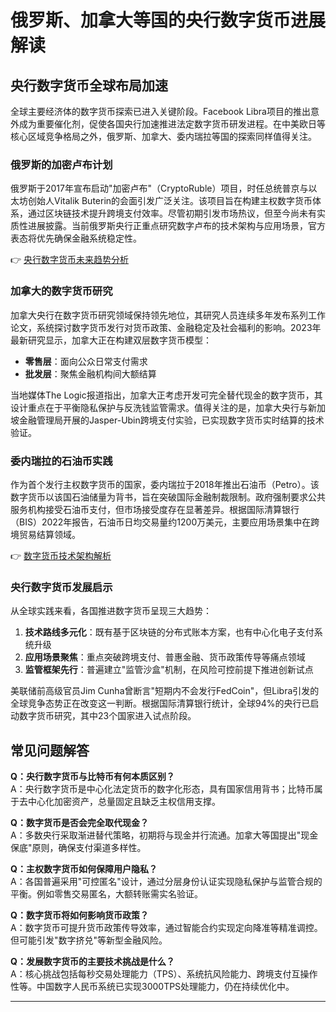# 俄罗斯、加拿大等国的央行数字货币进展解读

## 央行数字货币全球布局加速

全球主要经济体的数字货币探索已进入关键阶段。Facebook Libra项目的推出意外成为重要催化剂，促使各国央行加速推进法定数字货币研发进程。在中美欧日等核心区域竞争格局之外，俄罗斯、加拿大、委内瑞拉等国的探索同样值得关注。

### 俄罗斯的加密卢布计划

俄罗斯于2017年宣布启动"加密卢布"（CryptoRuble）项目，时任总统普京与以太坊创始人Vitalik Buterin的会面引发广泛关注。该项目旨在构建主权数字货币体系，通过区块链技术提升跨境支付效率。尽管初期引发市场热议，但至今尚未有实质性进展披露。当前俄罗斯央行正重点研究数字卢布的技术架构与应用场景，官方表态将优先确保金融系统稳定性。

👉 [央行数字货币未来趋势分析](https://bit.ly/okx_welcome)

### 加拿大的数字货币研究

加拿大央行在数字货币研究领域保持领先地位，其研究人员连续多年发布系列工作论文，系统探讨数字货币发行对货币政策、金融稳定及社会福利的影响。2023年最新研究显示，加拿大正在构建双层数字货币模型：  
- **零售层**：面向公众日常支付需求  
- **批发层**：聚焦金融机构间大额结算  

当地媒体The Logic报道指出，加拿大正考虑开发可完全替代现金的数字货币，其设计重点在于平衡隐私保护与反洗钱监管需求。值得关注的是，加拿大央行与新加坡金融管理局开展的Jasper-Ubin跨境支付实验，已实现数字货币实时结算的技术验证。

### 委内瑞拉的石油币实践

作为首个发行主权数字货币的国家，委内瑞拉于2018年推出石油币（Petro）。该数字货币以该国石油储量为背书，旨在突破国际金融制裁限制。政府强制要求公共服务机构接受石油币支付，但市场接受度存在显著差异。根据国际清算银行（BIS）2022年报告，石油币日均交易量约1200万美元，主要应用场景集中在跨境贸易结算领域。

👉 [数字货币技术架构解析](https://bit.ly/okx_welcome)

### 央行数字货币发展启示

从全球实践来看，各国推进数字货币呈现三大趋势：  
1. **技术路线多元化**：既有基于区块链的分布式账本方案，也有中心化电子支付系统升级  
2. **应用场景聚焦**：重点突破跨境支付、普惠金融、货币政策传导等痛点领域  
3. **监管框架先行**：普遍建立"监管沙盒"机制，在风险可控前提下推进创新试点  

美联储前高级官员Jim Cunha曾断言"短期内不会发行FedCoin"，但Libra引发的全球竞争态势正在改变这一判断。根据国际清算银行统计，全球94%的央行已启动数字货币研究，其中23个国家进入试点阶段。

## 常见问题解答

**Q：央行数字货币与比特币有何本质区别？**  
A：央行数字货币是中心化法定货币的数字化形态，具有国家信用背书；比特币属于去中心化加密资产，总量固定且缺乏主权信用支撑。

**Q：数字货币是否会完全取代现金？**  
A：多数央行采取渐进替代策略，初期将与现金并行流通。加拿大等国提出"现金保底"原则，确保支付渠道多样性。

**Q：主权数字货币如何保障用户隐私？**  
A：各国普遍采用"可控匿名"设计，通过分层身份认证实现隐私保护与监管合规的平衡。例如零售交易匿名，大额转账需实名验证。

**Q：数字货币将如何影响货币政策？**  
A：数字货币可提升货币政策传导效率，通过智能合约实现定向降准等精准调控。但可能引发"数字挤兑"等新型金融风险。

**Q：发展数字货币的主要技术挑战是什么？**  
A：核心挑战包括每秒交易处理能力（TPS）、系统抗风险能力、跨境支付互操作性等。中国数字人民币系统已实现3000TPS处理能力，仍在持续优化中。

---
